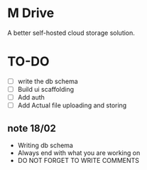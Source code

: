 # M Drive

A better self-hosted cloud storage solution.

# TO-DO

- [ ] write the db schema
- [ ] Build ui scaffolding
- [ ] Add auth
- [ ] Add Actual file uploading and storing

## note 18/02

- Writing db schema
- Always end with what you are working on
- DO NOT FORGET TO WRITE COMMENTS
